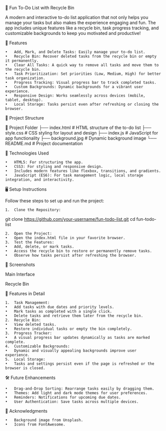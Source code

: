 🌟 Fun To-Do List with Recycle Bin

A modern and interactive to-do list application that not only helps you manage your tasks but also makes the experience engaging and fun. The app includes unique features like a recycle bin, task progress tracking, and customizable backgrounds to keep you motivated and productive!

🚀 Features

	•	Add, Mark, and Delete Tasks: Easily manage your to-do list.
	•	Recycle Bin: Recover deleted tasks from the recycle bin or empty it permanently.
	•	Clear All Tasks: A quick way to remove all tasks and move them to the recycle bin.
	•	Task Prioritization: Set priorities (Low, Medium, High) for better task organization.
	•	Progress Tracking: Visual progress bar to track completed tasks.
	•	Custom Backgrounds: Dynamic backgrounds for a vibrant user experience.
	•	Responsive Design: Works seamlessly across devices (mobile, tablet, desktop).
	•	Local Storage: Tasks persist even after refreshing or closing the browser.

📂 Project Structure

📁 Project Folder
├── index.html         # HTML structure of the to-do list
├── style.css          # CSS styling for layout and design
├── index.js           # JavaScript for app functionality
├── background.jpg     # Dynamic background image
└── README.md          # Project documentation

🔧 Technologies Used

	•	HTML5: For structuring the app.
	•	CSS3: For styling and responsive design.
	•	Includes modern features like flexbox, transitions, and gradients.
	•	JavaScript (ES6): For task management logic, local storage integration, and interactivity.

🖥️ Setup Instructions

Follow these steps to set up and run the project:

	1.	Clone the Repository:

git clone https://github.com/your-username/fun-todo-list.git
cd fun-todo-list


	2.	Open the Project:
	•	Open the index.html file in your favorite browser.
	3.	Test the Features:
	•	Add, delete, or mark tasks.
	•	Access the recycle bin to restore or permanently remove tasks.
	•	Observe how tasks persist after refreshing the browser.

📸 Screenshots

Main Interface

Recycle Bin

🌟 Features in Detail

	1.	Task Management:
	•	Add tasks with due dates and priority levels.
	•	Mark tasks as completed with a single click.
	•	Delete tasks and retrieve them later from the recycle bin.
	2.	Recycle Bin:
	•	View deleted tasks.
	•	Restore individual tasks or empty the bin completely.
	3.	Progress Tracker:
	•	A visual progress bar updates dynamically as tasks are marked complete.
	4.	Customizable Backgrounds:
	•	Dynamic and visually appealing backgrounds improve user experience.
	5.	Local Storage:
	•	Tasks and settings persist even if the page is refreshed or the browser is closed.

🛠️ Future Enhancements

	•	Drag-and-Drop Sorting: Rearrange tasks easily by dragging them.
	•	Themes: Add light and dark mode themes for user preferences.
	•	Reminders: Notifications for upcoming due dates.
	•	User Authentication: Save tasks across multiple devices.

🙌 Acknowledgments

	•	Background image from Unsplash.
	•	Icons from FontAwesome.
